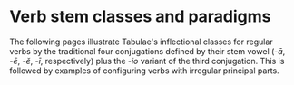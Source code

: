 # Verb stem classes and paradigms

The following pages illustrate Tabulae's inflectional classes for regular verbs by the traditional four conjugations defined by their stem vowel (-*ā*, -*ē*, -*ĕ*, -*ī*, respectively) plus the -*io* variant of the third conjugation. This is followed by examples of configuring verbs with irregular principal parts.


